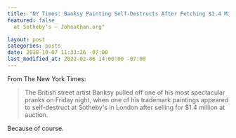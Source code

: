```yaml
---
title: "NY Times: Banksy Painting Self-Destructs After Fetching $1.4 Million at Sotheby's"
featured: false
  at Sotheby's – Johnathan.org"

layout: post
categories: posts
date: 2018-10-07 11:33:26 -07:00
last_modified_at: 2022-02-06 14:00:00 -07:00
---
```


From The New York Times:

> The British street artist Banksy pulled off one of his most spectacular pranks on Friday night, when one of his trademark paintings appeared to self-destruct at Sotheby's in London after selling for $1.4 million at auction.

Because of course.

